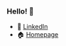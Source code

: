 ### Hello! 👋

<!--
**Casperfeng/Casperfeng** is a ✨ _special_ ✨ repository because its `README.md` (this file) appears on your GitHub profile. -->
- 🔗 [LinkedIn](https://www.linkedin.com/in/casperfeng)
- 🏠 [Homepage](https://www.casperfeng.com/)
